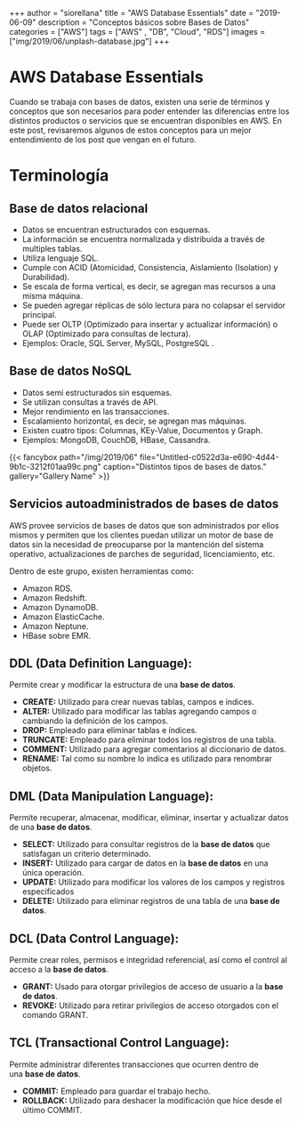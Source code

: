 +++
author = "siorellana"
title = "AWS Database Essentials"
date = "2019-06-09"
description = "Conceptos básicos sobre Bases de Datos"
categories = ["AWS"]
tags = ["AWS" , "DB", "Cloud", "RDS"]
images = ["img/2019/06/unplash-database.jpg"]
+++

# AWS Database Essentials
Cuando se trabaja con bases de datos, existen una serie de términos y conceptos que son necesarios para poder entender las diferencias entre los distintos productos o servicios que se encuentran disponibles en AWS. En este post, revisaremos algunos de estos conceptos para un mejor entendimiento de los post que vengan en el futuro.

# Terminología

## Base de datos relacional

- Datos se encuentran estructurados con esquemas.
- La información se encuentra normalizada y distribuida a través de multiples tablas.
- Utiliza lenguaje SQL.
- Cumple con ACID (Atomicidad, Consistencia, Aislamiento (Isolation) y Durabilidad).
- Se escala de forma vertical, es decir, se agregan mas recursos a una misma máquina.
- Se pueden agregar réplicas de sólo lectura para no colapsar el servidor principal.
- Puede ser OLTP (Optimizado para insertar y actualizar información) o OLAP (Optimizado para consultas de lectura).
- Ejemplos: Oracle, SQL Server, MySQL, PostgreSQL .

## Base de datos NoSQL

- Datos semi estructurados sin esquemas.
- Se utilizan consultas a través de API.
- Mejor rendimiento en las transacciones.
- Escalamiento horizontal, es decir, se agregan mas máquinas.
- Existen cuatro tipos: Columnas, KEy-Value, Documentos y Graph.
- Ejemplos: MongoDB, CouchDB, HBase, Cassandra.

{{< fancybox path="/img/2019/06" file="Untitled-c0522d3a-e690-4d44-9b1c-3212f01aa99c.png" caption="Distintos tipos de bases de datos." gallery="Gallery Name" >}}

## Servicios autoadministrados de bases de datos

AWS provee servicios de bases de datos que son administrados por ellos mismos y permiten que los clientes puedan utilizar un motor de base de datos sin la necesidad de preocuparse por la mantención del sistema operativo, actualizaciones de parches de seguridad, licenciamiento, etc.

Dentro de este grupo, existen herramientas como:

- Amazon RDS.
- Amazon Redshift.
- Amazon DynamoDB.
- Amazon ElasticCache.
- Amazon Neptune.
- HBase sobre EMR.

## **DDL (Data Definition Language):**

Permite crear y modificar la estructura de una **base de datos**.

- **CREATE:** Utilizado para crear nuevas tablas, campos e índices.
- **ALTER:** Utilizado para modificar las tablas agregando campos o cambiando la definición de los campos.
- **DROP:** Empleado para eliminar tablas e índices.
- **TRUNCATE:** Empleado para eliminar todos los registros de una tabla.
- **COMMENT:** Utilizado para agregar comentarios al diccionario de datos.
- **RENAME:** Tal como su nombre lo indica es utilizado para renombrar objetos.

## **DML (Data Manipulation Language):**

Permite recuperar, almacenar, modificar, eliminar, insertar y actualizar datos de una **base de datos**.

- **SELECT:** Utilizado para consultar registros de la **base de datos** que satisfagan un criterio determinado.
- **INSERT:** Utilizado para cargar de datos en la **base de datos** en una única operación.
- **UPDATE:** Utilizado para modificar los valores de los campos y registros especificados
- **DELETE:** Utilizado para eliminar registros de una tabla de una **base de datos**.

## **DCL (Data Control Language):**

Permite crear roles, permisos e integridad referencial, así como el control al acceso a la **base de datos**.

- **GRANT:** Usado para otorgar privilegios de acceso de usuario a la **base de datos**.
- **REVOKE:** Utilizado para retirar privilegios de acceso otorgados con el comando GRANT.

## **TCL (Transactional Control Language):**

Permite administrar diferentes transacciones que ocurren dentro de una **base de datos**.

- **COMMIT:** Empleado para guardar el trabajo hecho.
- **ROLLBACK:** Utilizado para deshacer la modificación que hice desde el último COMMIT.

